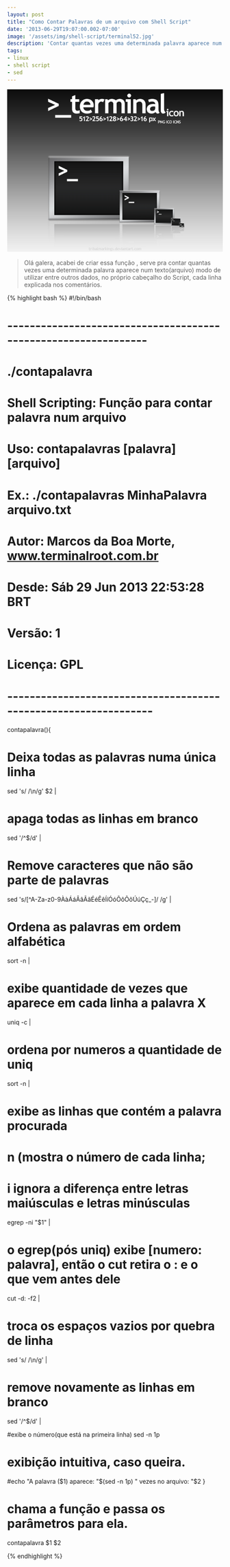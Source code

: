 ```yaml
---
layout: post
title: "Como Contar Palavras de um arquivo com Shell Script"
date: '2013-06-29T19:07:00.002-07:00'
image: '/assets/img/shell-script/terminal52.jpg'
description: 'Contar quantas vezes uma determinada palavra aparece num texto (arquivo)'
tags:
- linux
- shell script
- sed
---
```


![Como Contar Palavras de um arquivo com Shell Script](/assets/img/shell-script/terminal52.jpg "Como Contar Palavras de um arquivo com Shell Script")

> Olá galera, acabei de criar essa função , serve pra contar quantas vezes uma determinada palavra aparece num texto(arquivo) modo de utilizar entre outros dados, no próprio cabeçalho do Script, cada linha explicada nos comentários.


{% highlight bash %}
#!/bin/bash
# ---------------------------------------------------------------
# ./contapalavra
#
# Shell Scripting: Função para contar palavra num arquivo
#
# Uso: contapalavras [palavra] [arquivo]
#
# Ex.: ./contapalavras MinhaPalavra arquivo.txt
#
# Autor: Marcos da Boa Morte, www.terminalroot.com.br
# Desde: Sáb 29 Jun 2013 22:53:28 BRT 
# Versão: 1
# Licença: GPL
# ----------------------------------------------------------------
contapalavra(){
 # Deixa todas as palavras numa única linha
 sed 's/ /\n/g' $2 | 
 
 # apaga todas as linhas em branco
 sed '/^$/d' | 
 
 # Remove caracteres que não são parte de palavras
 sed 's/[^A-Za-z0-9ÀàÁáÂâÃãÉéÊêÍíÓóÔôÕõÚúÇç_-]/ /g' | 
 
 # Ordena as palavras em ordem alfabética
 sort -n | 
 
 # exibe quantidade de vezes que aparece em cada linha a palavra X
 uniq -c | 
 
 # ordena por numeros a quantidade de uniq
 sort -n | 
 
 # exibe as linhas que contém a palavra procurada
 # n (mostra o número de cada linha; 
 # i ignora a diferença entre letras maiúsculas e letras minúsculas
 egrep -ni "$1" | 
 
 # o egrep(pós uniq) exibe [numero: palavra], então o cut retira o : e o que vem antes dele
 cut -d: -f2 | 
 
 # troca os espaços vazios por quebra de linha
 sed 's/ /\n/g' | 
 
 # remove novamente as linhas em branco
 sed '/^$/d' | 
 
 #exibe o número(que está na primeira linha)
 sed -n 1p
 
 # exibição intuitiva, caso queira.
 #echo "A palavra ($1) aparece: "$(sed -n 1p) " vezes no arquivo: "$2
}

# chama a função e passa os parâmetros para ela.
contapalavra $1 $2

{% endhighlight %}

<script async src="https://pagead2.googlesyndication.com/pagead/js/adsbygoogle.js"></script>

<!-- Informat -->
<ins class="adsbygoogle"
 style="display:block"
 data-ad-client="ca-pub-2838251107855362"
 data-ad-slot="2327980059"
 data-ad-format="auto"
 data-full-width-responsive="true"></ins>

<script>
(adsbygoogle = window.adsbygoogle || []).push({});
</script>

